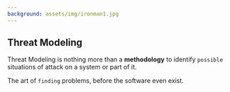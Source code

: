 ```yaml
---
background: assets/img/ironman1.jpg
---
```


## Threat Modeling

Threat Modeling is nothing more than a **methodology** to identify `possible` situations of attack on a system or part of it.

The art of `finding` problems, before the software even exist.
